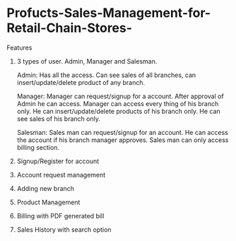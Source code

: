 # Profucts-Sales-Management-for-Retail-Chain-Stores-

Features
1. 3 types of user. Admin, Manager and Salesman.
  
   Admin: Has all the access. Can see sales of all branches, can insert/update/delete product of any branch. 
   
   Manager: Manager can request/signup for a account. After approval of Admin he can access. Manager can access
            every thing of his branch only. He can insert/update/delete products of his branch only. He can see 
            sales of his branch only.
   
   Salesman: Sales man can request/signup for an account. He can access the account if his branch manager approves.
             Sales man can only access billing section.

2. Signup/Register for account
3. Account request management
4. Adding new branch
5. Product Management
6. Billing with PDF generated bill
7. Sales History with search option 
